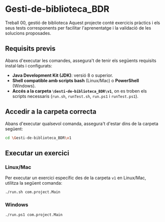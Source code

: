 # Gesti-de-biblioteca_BDR
Treball 00, gestió de biblioteca
Aquest projecte conté exercicis pràctics i els seus tests corresponents per facilitar l'aprenentatge i la validació de les solucions proposades.

## Requisits previs
Abans d'executar les comandes, assegura't de tenir els següents requisits instal·lats i configurats:

- **Java Development Kit (JDK)**: versió 8 o superior.
- **Shell compatible amb scripts bash** (Linux/Mac) o **PowerShell** (Windows).
- **Accés a la carpeta `\Gesti-de-biblioteca_BDR\v1`**, on es troben els scripts necessaris (`run.sh`, `runTest.sh`, `run.ps1` i `runTest.ps1`).

## Accedir a la carpeta correcta
Abans d'executar qualsevol comanda, assegura't d'estar dins de la carpeta següent:  

```bash
cd \Gesti-de-biblioteca_BDR\v1
```

## Executar un exercici
### Linux/Mac
Per executar un exercici específic des de la carpeta `v1` en Linux/Mac, utilitza la següent comanda:

```bash
./run.sh com.project.Main
```

### Windows
```bash
./run.ps1 com.project.Main
```

